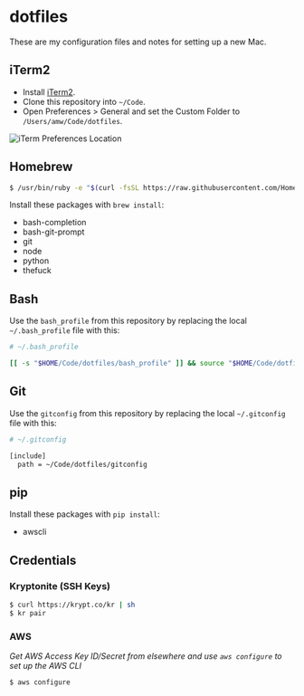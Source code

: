 # dotfiles

These are my configuration files and notes for setting up a new Mac.

## iTerm2

- Install [iTerm2](https://www.iterm2.com/).
- Clone this repository into `~/Code`.
- Open Preferences > General and set the Custom Folder to `/Users/amw/Code/dotfiles`.

![iTerm Preferences Location](https://user-images.githubusercontent.com/3157928/27269576-12ec5ca4-5486-11e7-839f-a6ef5ac4a978.png)

## Homebrew

```bash
$ /usr/bin/ruby -e "$(curl -fsSL https://raw.githubusercontent.com/Homebrew/install/master/install)"
```

Install these packages with `brew install`:

- bash-completion
- bash-git-prompt
- git
- node
- python
- thefuck

## Bash

Use the `bash_profile` from this repository by replacing the local `~/.bash_profile` file with this:

```bash
# ~/.bash_profile

[[ -s "$HOME/Code/dotfiles/bash_profile" ]] && source "$HOME/Code/dotfiles/bash_profile"
```

## Git

Use the `gitconfig` from this repository by replacing the local `~/.gitconfig` file with this:

```bash
# ~/.gitconfig

[include]
  path = ~/Code/dotfiles/gitconfig
```

## pip

Install these packages with `pip install`:

- awscli

## Credentials

### Kryptonite (SSH Keys)

```bash
$ curl https://krypt.co/kr | sh
$ kr pair
```

### AWS

_Get AWS Access Key ID/Secret from elsewhere and use `aws configure` to set up the AWS CLI_

```bash
$ aws configure
```
